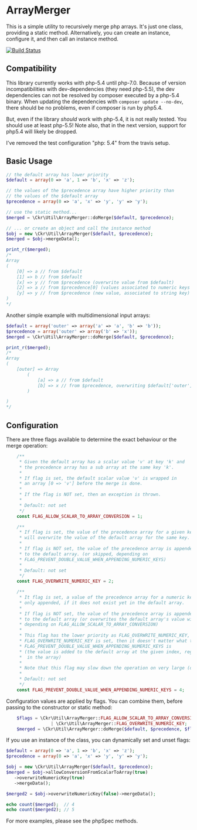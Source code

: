 ArrayMerger
============

This is a simple utility to recursively merge php arrays.
It's just one class, providing a static method. Alternatively, you can
create an instance, configure it, and then call an instance method.

[![Build Status](https://travis-ci.org/ckressibucher/array_merger.svg?branch=master)](https://travis-ci.org/ckressibucher/array_merger)

Compatibility
------------

This library currently works with php-5.4 until php-7.0.
Because of version incompatibilities with dev-dependencies (they need php-5.5),
the dev dependencies can not be resolved by composer executed by a php-5.4 binary.
When updating the dependencies with `composer update --no-dev`, there should be no problems, even
if composer is run by php5.4.

But, even if the library *should* work with php-5.4, it is not really tested.
You should use at least php-5.5! Note also, that in the next version, support for php5.4 will
likely be dropped.

I've removed the test configuration "php: 5.4" from the travis setup.

Basic Usage
-----------

```php
// the default array has lower priority
$default = array(0 => 'a', 1 => 'b', 'x' => 'z');

// the values of the $precedence array have higher priority than
// the values of the $default array
$precedence = array(0 => 'a', 'x' => 'y', 'y' => 'y');

// use the static method...
$merged = \Ckr\Util\ArrayMerger::doMerge($default, $precedence);

// ... or create an object and call the instance method
$obj = new \Ckr\Util\ArrayMerger($default, $precedence);
$merged = $obj->mergeData();

print_r($merged);
/*
Array
(
    [0] => a // from $default
    [1] => b // from $default
    [x] => y // from $precedence (overwrite value from $default)
    [2] => a // from $precedence[0] (values associated to numeric keys get appended by default)
    [y] => y // from $precedence (new value, associated to string key)
)
*/
```

Another simple example with multidimensional input arrays:

```php
$default = array('outer' => array('a' => 'a', 'b' => 'b'));
$precedence = array('outer' => array('b' => 'x'));
$merged = \Ckr\Util\ArrayMerger::doMerge($default, $precedence);

print_r($merged);
/*
Array
(
    [outer] => Array
        (
            [a] => a // from $default
            [b] => x // from $precedence, overwriting $default['outer']['b']
        )

)
*/
```

Configuration
-------------

There are three flags available to determine the exact behaviour or the
merge operation:

```php
    /**
     * Given the default array has a scalar value 'v' at key 'k' and
     * the precedence array has a sub array at the same key 'k'.
     *
     * If flag is set, the default scalar value 'v' is wrapped in
     * an array [0 => 'v'] before the merge is done.
     *
     * If the flag is NOT set, then an exception is thrown.
     *
     * Default: not set
     */
    const FLAG_ALLOW_SCALAR_TO_ARRAY_CONVERSION = 1;

    /**
     * If flag is set, the value of the precedence array for a given key
     * will overwrite the value of the default array for the same key.
     *
     * If flag is NOT set, the value of the precedence array is appended
     * to the default array. (or skipped, depending on
     * FLAG_PREVENT_DOUBLE_VALUE_WHEN_APPENDING_NUMERIC_KEYS)
     *
     * Default: not set
     */
    const FLAG_OVERWRITE_NUMERIC_KEY = 2;

    /**
     * It flag is set, a value of the precedence array for a numeric key is
     * only appended, if it does not exist yet in the default array.
     *
     * If flag is NOT set, the value of the precedence array is appended
     * to the default array (or overwrites the default array's value with the same key,
     * depending on FLAG_ALLOW_SCALAR_TO_ARRAY_CONVERSION)
     *
     * This flag has the lower priority as FLAG_OVERWRITE_NUMERIC_KEY, i.e. if
     * FLAG_OVERWRITE_NUMERIC_KEY is set, then it doesn't matter what the value of
     * FLAG_PREVENT_DOUBLE_VALUE_WHEN_APPENDING_NUMERIC_KEYS is
     * (the value is added to the default array at the given index, regardless of other values
     *  in the array)
     *
     * Note that this flag may slow down the operation on very large (default) arrays.
     *
     * Default: not set
     */
    const FLAG_PREVENT_DOUBLE_VALUE_WHEN_APPENDING_NUMERIC_KEYS = 4;
```

Configuration values are applied by flags. You can combine them, before passing to the constructor or static method:

```php
    $flags = \Ckr\Util\ArrayMerger::FLAG_ALLOW_SCALAR_TO_ARRAY_CONVERSION
                 | \Ckr\Util\ArrayMerger::FLAG_OVERWRITE_NUMERIC_KEY;
    $merged = \Ckr\Util\ArrayMerger::doMerge($default, $precedence, $flags);
```

If you use an instance of the class, you can dynamically set and unset flags:

```php
$default = array(0 => 'a', 1 => 'b', 'x' => 'z');
$precedence = array(0 => 'a', 'x' => 'y', 'y' => 'y');

$obj = new \Ckr\Util\ArrayMerger($default, $precedence);
$merged = $obj->allowConversionFromScalarToArray(true)
   ->overwriteNumericKey(true)
   ->mergeData();

$merged2 = $obj->overwriteNumericKey(false)->mergeData();

echo count($merged);  // 4
echo count($merged2); // 5
```

For more examples, please see the phpSpec methods.

